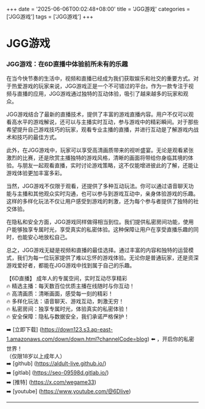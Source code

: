 +++
date = '2025-06-06T00:02:48+08:00'
title = 'JGG游戏'
categories = ['JGG游戏']
tags = ['JGG游戏']
+++

# JGG游戏

### JGG游戏：在6D直播中体验前所未有的乐趣

在当今快节奏的生活中，视频和直播已经成为我们获取娱乐和社交的重要方式。对于热爱游戏的玩家来说，JGG游戏正是一个不可错过的平台。作为一款专注于视频与直播的应用，JGG游戏通过独特的互动体验，吸引了越来越多的玩家和观众。

JGG游戏结合了最新的直播技术，提供了丰富的游戏直播内容。用户不仅可以观看高水平的游戏解说，还可以与主播实时互动，参与游戏中的精彩瞬间。对于那些希望提升自己游戏技巧的玩家，观看专业主播的直播，并进行互动是了解游戏内战术和技巧的最佳方式。

此外，在JGG游戏中，玩家可以享受高清画质带来的视听盛宴。无论是观看紧张激烈的比赛，还是欣赏主播独特的游戏风格，清晰的画面将带给你身临其境的体验。与朋友一起观看直播，实时讨论游戏策略，这不仅能增进彼此的了解，还能让游戏体验更加丰富多彩。

当然，JGG游戏不仅限于观看，还提供了多种互动玩法。你可以通过语音聊天功能与主播和其他观众实时沟通，也可以参与到游戏互动中，亲身体验游戏的乐趣。这样的多样化玩法不仅让用户感受到游戏的刺激，还为每个参与者提供了独特的社交体验。

在隐私和安全方面，JGG游戏同样做得相当到位。我们提供私密房间功能，使用户能够独享专属时光，享受真实的私密体验。这种保障让用户在享受直播乐趣的同时，也能安心地放松自己。

总之，JGG游戏无疑是视频和直播的最佳选择。通过丰富的内容和独特的运营模式，我们为每一位玩家提供了难以忘怀的游戏体验。无论你是普通玩家，还是资深游戏爱好者，都能在JGG游戏中找到属于自己的乐趣。

【6D直播】
成年人的专属空间，实时互动尽享精彩  
🔥 精选主播：每天数百位优质主播在线随时与你互动！  
🔥 高清画质：清晰画面，感受每一刻的精彩！  
🔥 多样化玩法：语音聊天、游戏互动，刺激无穷！  
🔥 私密房间：独享专属时光，体验真实的私密体验！  
🔥 安全保障：隐私与数据安全，我们承诺严格保护！  

➡️ [立即下载] (https://down123.s3.ap-east-1.amazonaws.com/down/down.html?channelCode=blog) ⬅️ ，开启你的私密世界！  
（仅限18岁以上成年人）  
➡️ [github] (https://aldult-live.github.io/)  
➡️ [gitlab] (https://seo-09598d.gitlab.io/)  
➡️ [推特] (https://x.com/wegame33)  
➡️ [youtube] (https://www.youtube.com/@6Dlive)  

---
